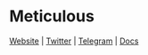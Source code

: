 # Meticulous
 
[Website](https://meticulous.fi) | [Twitter](https://twitter.com/meticulousfi) | [Telegram](https://t.me/meticulousfi) | [Docs](https://docs.meticulous.fi)